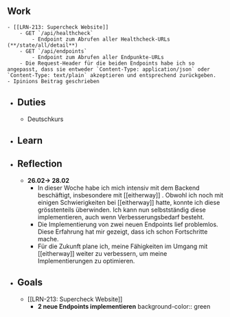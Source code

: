 ## Work
	- [[LRN-213: Supercheck Website]]
		- GET `/api/healthcheck`
			- Endpoint zum Abrufen aller Healthcheck-URLs (**/state/all/detail**)
		- GET `/api/endpoints`
			- Endpoint zum Abrufen aller Endpunkte-URLs
		- Die Request-Header für die beiden Endpoints habe ich so angepasst, dass sie entweder `Content-Type: application/json` oder `Content-Type: text/plain` akzeptieren und entsprechend zurückgeben.
	- Ipinions Beitrag geschrieben
- ## Duties
	- Deutschkurs
- ## Learn
- ## Reflection
	- **26.02-> 28.02**
		- In dieser Woche habe ich mich intensiv mit dem Backend beschäftigt, insbesondere mit [[eitherway]] . Obwohl ich noch mit einigen Schwierigkeiten bei [[eitherway]]  hatte, konnte ich diese grösstenteils überwinden. Ich kann nun selbstständig diese implementieren, auch wenn Verbesserungsbedarf besteht.
		- Die Implementierung von zwei neuen Endpoints lief problemlos. Diese Erfahrung hat mir gezeigt, dass ich schon Fortschritte mache.
		- Für die Zukunft plane ich, meine Fähigkeiten im Umgang mit [[eitherway]] weiter zu verbessern, um meine Implementierungen zu optimieren.
- ## Goals
	- [[LRN-213: Supercheck Website]]
		- **2 neue Endpoints implementieren**
		  background-color:: green